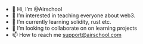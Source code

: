 - 👋 Hi, I’m @Airschool
- 👀 I’m interested in teaching everyone about web3.
- 🌱 I’m currently learning solidity, rust etc.
- 💞️ I’m looking to collaborate on on learning projects
- 📫 How to reach me support@airschool.com

<!---
Airschool/Airschool is a ✨ special ✨ repository because its `README.md` (this file) appears on your GitHub profile.
You can click the Preview link to take a look at your changes.
--->
